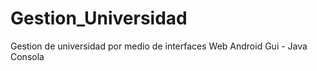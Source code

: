 # Gestion_Universidad


Gestion de universidad por medio de interfaces
Web
Android
Gui - Java
Consola
